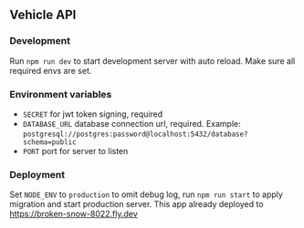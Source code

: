 ## Vehicle API

### Development

Run `npm run dev` to start development server with auto reload. Make sure all required envs are set.


### Environment variables
- `SECRET` for jwt token signing, required
- `DATABASE_URL` database connection url, required. Example: `postgresql://postgres:password@localhost:5432/database?schema=public`
- `PORT` port for server to listen 

### Deployment
Set `NODE_ENV` to `production` to omit debug log, run `npm run start` to apply migration and start production server. This app already deployed to https://broken-snow-8022.fly.dev